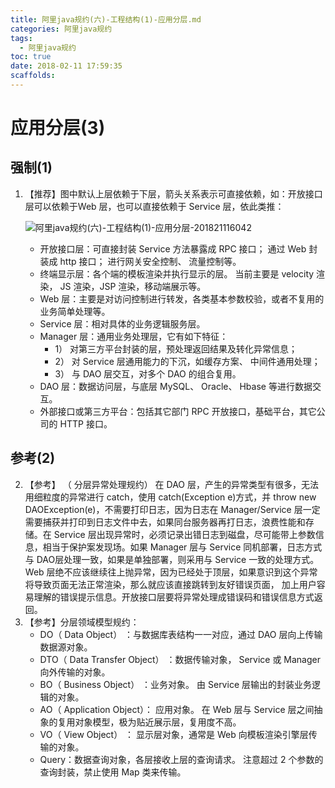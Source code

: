 ```yaml
---
title: 阿里java规约(六)-工程结构(1)-应用分层.md
categories: 阿里java规约
tags:
  - 阿里java规约
toc: true
date: 2018-02-11 17:59:35
scaffolds:
---
```

# 应用分层(3)
## 强制(1)
1. 【推荐】图中默认上层依赖于下层，箭头关系表示可直接依赖，如：开放接口层可以依赖于Web 层，也可以直接依赖于 Service 层，依此类推：

    ![阿里java规约(六)-工程结构(1)-应用分层-201821116042](http://blogimage.signalfire2017.com/image/work/阿里java规约(六)工程结构-应用分层201821116042.png)
    * 开放接口层：可直接封装 Service 方法暴露成 RPC 接口； 通过 Web 封装成 http 接口； 进行网关安全控制、 流量控制等。
    * 终端显示层：各个端的模板渲染并执行显示的层。 当前主要是 velocity 渲染， JS 渲染，JSP 渲染，移动端展示等。
    * Web 层：主要是对访问控制进行转发，各类基本参数校验，或者不复用的业务简单处理等。
    * Service 层：相对具体的业务逻辑服务层。
    * Manager 层：通用业务处理层，它有如下特征：
        * 1） 对第三方平台封装的层，预处理返回结果及转化异常信息；
        * 2） 对 Service 层通用能力的下沉，如缓存方案、 中间件通用处理；
        * 3） 与 DAO 层交互，对多个 DAO 的组合复用。
    * DAO 层：数据访问层，与底层 MySQL、 Oracle、 Hbase 等进行数据交互。
    * 外部接口或第三方平台：包括其它部门 RPC 开放接口，基础平台，其它公司的 HTTP 接口。


## 参考(2)
2. 【参考】 （ 分层异常处理规约） 在 DAO 层，产生的异常类型有很多，无法用细粒度的异常进行 catch，使用 catch(Exception e)方式，并 throw new DAOException(e)，不需要打印日志，因为日志在 Manager/Service 层一定需要捕获并打印到日志文件中去，如果同台服务器再打日志，浪费性能和存储。在 Service 层出现异常时，必须记录出错日志到磁盘，尽可能带上参数信息，相当于保护案发现场。如果 Manager 层与 Service 同机部署，日志方式与 DAO层处理一致，如果是单独部署，则采用与 Service 一致的处理方式。 Web 层绝不应该继续往上抛异常，因为已经处于顶层，如果意识到这个异常将导致页面无法正常渲染，那么就应该直接跳转到友好错误页面， 加上用户容易理解的错误提示信息。开放接口层要将异常处理成错误码和错误信息方式返回。
3. 【参考】分层领域模型规约：
    * DO（ Data Object） ：与数据库表结构一一对应，通过 DAO 层向上传输数据源对象。
    * DTO（ Data Transfer Object） ：数据传输对象， Service 或 Manager 向外传输的对象。
    * BO（ Business Object） ：业务对象。 由 Service 层输出的封装业务逻辑的对象。
    * AO（ Application Object）： 应用对象。 在 Web 层与 Service 层之间抽象的复用对象模型，极为贴近展示层，复用度不高。
    * VO（ View Object） ： 显示层对象，通常是 Web 向模板渲染引擎层传输的对象。
    * Query：数据查询对象，各层接收上层的查询请求。 注意超过 2 个参数的查询封装，禁止使用 Map 类来传输。